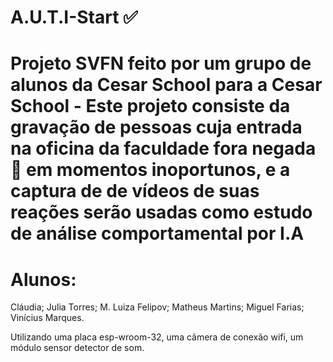 # A.U.T.I-Start ✅

# Projeto SVFN feito por um grupo de alunos da Cesar School para a Cesar School - Este projeto consiste da gravação de pessoas cuja entrada na oficina da faculdade fora negada🚫 em momentos inoportunos, e a captura de de vídeos de suas reações serão usadas como estudo de análise comportamental por I.A 

# Alunos:

Cláudia;
Julia Torres;
M. Luiza Felipov;
Matheus Martins;
Miguel Farias;
Vinícius Marques.

Utilizando uma placa esp-wroom-32, uma cãmera de conexão wifi, um módulo sensor detector de som.

